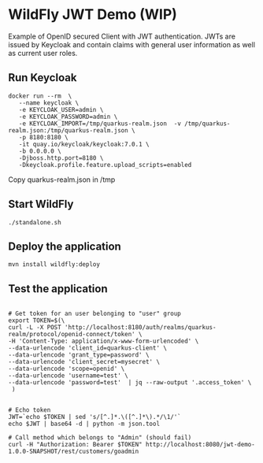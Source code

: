 # WildFly JWT Demo (WIP)

Example of OpenID secured Client with JWT authentication. JWTs are issued by Keycloak and contain
claims with general user information as well as current user roles.

## Run Keycloak
```
docker run --rm  \
   --name keycloak \
   -e KEYCLOAK_USER=admin \
   -e KEYCLOAK_PASSWORD=admin \
   -e KEYCLOAK_IMPORT=/tmp/quarkus-realm.json  -v /tmp/quarkus-realm.json:/tmp/quarkus-realm.json \
   -p 8180:8180 \
   -it quay.io/keycloak/keycloak:7.0.1 \
   -b 0.0.0.0 \
   -Djboss.http.port=8180 \
   -Dkeycloak.profile.feature.upload_scripts=enabled  
```

Copy quarkus-realm.json in /tmp

## Start WildFly
```
./standalone.sh
```

## Deploy the application
```
mvn install wildfly:deploy
```

## Test the application
```

# Get token for an user belonging to "user" group
export TOKEN=$(\
curl -L -X POST 'http://localhost:8180/auth/realms/quarkus-realm/protocol/openid-connect/token' \
-H 'Content-Type: application/x-www-form-urlencoded' \
--data-urlencode 'client_id=quarkus-client' \
--data-urlencode 'grant_type=password' \
--data-urlencode 'client_secret=mysecret' \
--data-urlencode 'scope=openid' \
--data-urlencode 'username=test' \
--data-urlencode 'password=test'  | jq --raw-output '.access_token' \
 )


# Echo token
JWT=`echo $TOKEN | sed 's/[^.]*.\([^.]*\).*/\1/'`
echo $JWT | base64 -d | python -m json.tool

# Call method which belongs to "Admin" (should fail)
curl -H "Authorization: Bearer $TOKEN" http://localhost:8080/jwt-demo-1.0.0-SNAPSHOT/rest/customers/goadmin
```

